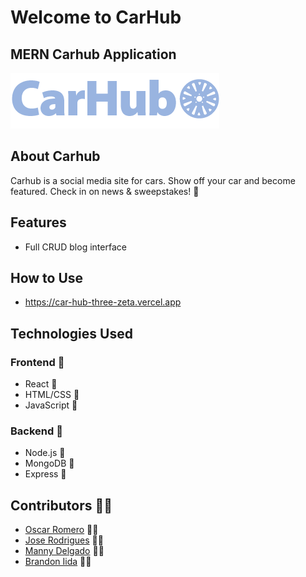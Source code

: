 # Welcome to CarHub
## MERN Carhub Application

![ CarHub Logo](/src/assets/icons/ch-logo.png)


## About Carhub

Carhub is a social media site for cars. 
Show off your car and become featured. 
Check in on news & sweepstakes! :checkered_flag:

## Features

- Full CRUD blog interface

## How to Use

- https://car-hub-three-zeta.vercel.app

## Technologies Used

### Frontend :wrench:
- React :test_tube:
- HTML/CSS :test_tube:
- JavaScript :test_tube:

### Backend :wrench:
- Node.js :test_tube:
- MongoDB :test_tube:
- Express :test_tube:


## Contributors :technologist:
- [Oscar Romero](https://github.com/oromero7153) :scientist:
- [Jose Rodrigues](https://github.com/jorodrig96) :scientist: 
- [Manny Delgado](https://github.com/MannyGDP) :scientist:
- [Brandon Iida](https://github.com/oallelsefailo) :scientist: